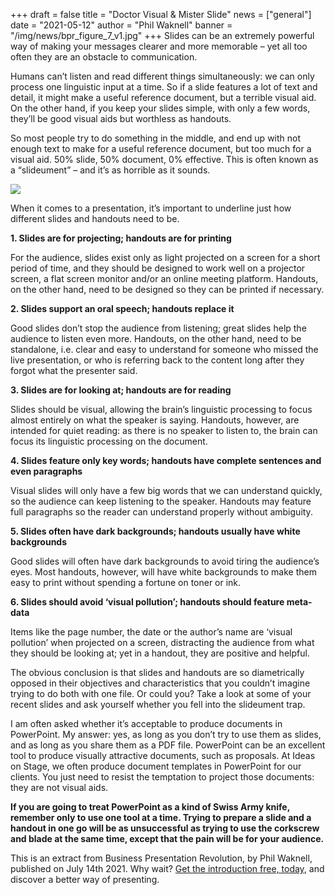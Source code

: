 +++
draft = false
title = "Doctor Visual & Mister Slide"
news = ["general"]
date = "2021-05-12"
author = "Phil Waknell"
banner = "/img/news/bpr_figure_7_v1.jpg"
+++
Slides can be an extremely powerful way of making your messages clearer and more memorable – yet all too often they are an obstacle to communication.

Humans can’t listen and read different things simultaneously: we can only process one linguistic input at a time. So if a slide features a lot of text and detail, it might make a useful reference document, but a terrible visual aid. On the other hand, if you keep your slides simple, with only a few words, they’ll be good visual aids but worthless as handouts.

So most people try to do something in the middle, and end up with not enough text to make for a useful reference document, but too much for a visual aid. 50% slide, 50% document, 0% effective. This is often known as a “slideument” – and it’s as horrible as it sounds.

![](/img/news/bpr_figure_7_v1.jpg)

When it comes to a presentation, it’s important to underline just how different slides and handouts need to be.

**1. Slides are for projecting; handouts are for printing**

For the audience, slides exist only as light projected on a screen for a short period of time, and they should be designed to work well on a projector screen, a flat screen monitor and/or an online meeting platform. Handouts, on the other hand, need to be designed so they can be printed if necessary.

**2. Slides support an oral speech; handouts replace it**

Good slides don’t stop the audience from listening; great slides help the audience to listen even more. Handouts, on the other hand, need to be standalone, i.e. clear and easy to understand for someone who missed the live presentation, or who is referring back to the content long after they forgot what the presenter said.

**3. Slides are for looking at; handouts are for reading**

Slides should be visual, allowing the brain’s linguistic processing to focus almost entirely on what the speaker is saying. Handouts, however, are intended for quiet reading: as there is no speaker to listen to, the brain can focus its linguistic processing on the document.

**4. Slides feature only key words; handouts have complete sentences and even paragraphs**

Visual slides will only have a few big words that we can understand quickly, so the audience can keep listening to the speaker. Handouts may feature full paragraphs so the reader can understand properly without ambiguity.

**5. Slides often have dark backgrounds; handouts usually have white backgrounds**

Good slides will often have dark backgrounds to avoid tiring the audience’s eyes. Most handouts, however, will have white backgrounds to make them easy to print without spending a fortune on toner or ink.

**6. Slides should avoid ‘visual pollution’; handouts should feature meta-data**

Items like the page number, the date or the author’s name are ‘visual pollution’ when projected on a screen, distracting the audience from what they should be looking at; yet in a handout, they are positive and helpful.

The obvious conclusion is that slides and handouts are so diametrically opposed in their objectives and characteristics that you couldn’t imagine trying to do both with one file. Or could you? Take a look at some of your recent slides and ask yourself whether you fell into the slideument trap.

I am often asked whether it’s acceptable to produce documents in PowerPoint. My answer: yes, as long as you don’t try to use them as slides, and as long as you share them as a PDF file. PowerPoint can be an excellent tool to produce visually attractive documents, such as proposals. At Ideas on Stage, we often produce document templates in PowerPoint for our clients. You just need to resist the temptation to project those documents: they are not visual aids.

**If you are going to treat PowerPoint as a kind of Swiss Army knife, remember only to use one tool at a time. Trying to prepare a slide and a handout in one go will be as unsuccessful as trying to use the corkscrew and blade at the same time, except that the pain will be for your audience.**

This is an extract from Business Presentation Revolution, by Phil Waknell, published on July 14th 2021. Why wait? [Get the introduction free, today](https://www.ideasonstage.com/business-presentation-revolution/book/), and discover a better way of presenting.